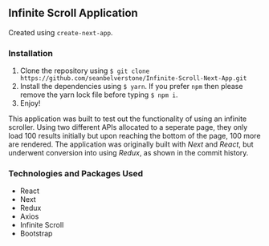## Infinite Scroll Application
Created using `create-next-app`.

### Installation
1. Clone the repository using `$ git clone https://github.com/seanbelverstone/Infinite-Scroll-Next-App.git`
2. Install the dependencies using `$ yarn`. If you prefer `npm` then please remove the yarn lock file before typing `$ npm i`. 
3. Enjoy!

This application was built to test out the functionality of using an infinite scroller. Using two different APIs allocated to a seperate page, they only load 100 results initially but upon reaching the bottom of the page, 100 more are rendered. The application was originally built with *Next* and *React*, but underwent conversion into using *Redux*, as shown in the commit history.

### Technologies and Packages Used
- React
- Next
- Redux
- Axios
- Infinite Scroll
- Bootstrap
